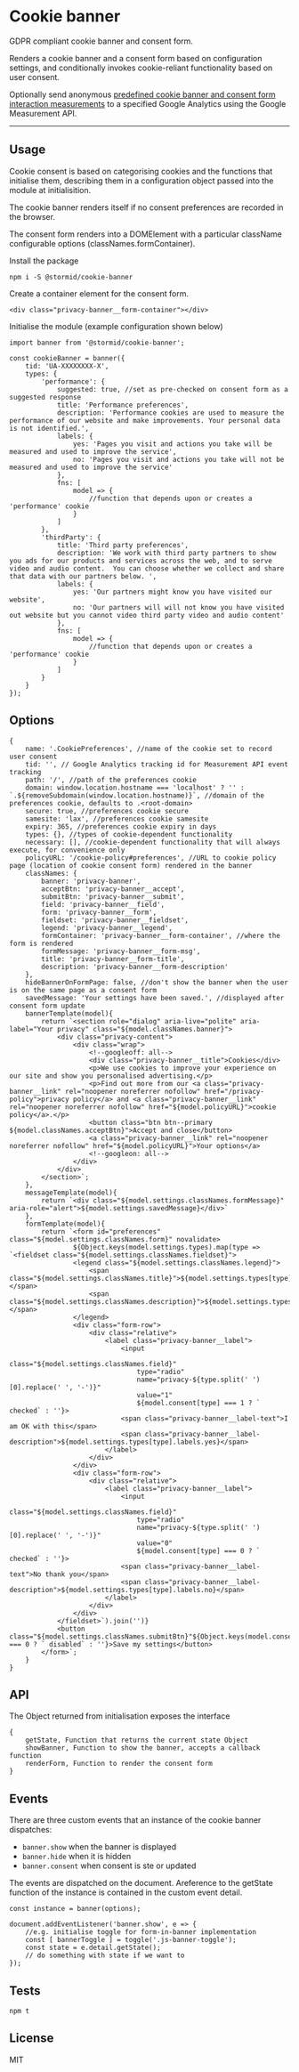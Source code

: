 # Cookie banner

GDPR compliant cookie banner and consent form.

Renders a cookie banner and a consent form based on configuration settings, and conditionally invokes cookie-reliant functionality based on user consent.

Optionally send anonymous [predefined cookie banner and consent form interaction measurements](./measurements.md) to a specified Google Analytics using the Google Measurement API.

---

## Usage
Cookie consent is based on categorising cookies and the functions that initialise them, describing them in a configuration object passed into the module at initialisition.

The cookie banner renders itself if no consent preferences are recorded in the browser.

The consent form renders into a DOMElement with a particular className configurable options (classNames.formContainer).


Install the package
```
npm i -S @stormid/cookie-banner
```

Create a container element for the consent form.
```
<div class="privacy-banner__form-container"></div>
```

Initialise the module (example configuration shown below)
```
import banner from '@stormid/cookie-banner';

const cookieBanner = banner({
    tid: 'UA-XXXXXXXX-X',
    types: {
        'performance': {
            suggested: true, //set as pre-checked on consent form as a suggested response
            title: 'Performance preferences',
            description: 'Performance cookies are used to measure the performance of our website and make improvements. Your personal data is not identified.',
            labels: {
                yes: 'Pages you visit and actions you take will be measured and used to improve the service',
                no: 'Pages you visit and actions you take will not be measured and used to improve the service'
            },
            fns: [
                model => { 
                    //function that depends upon or creates a 'performance' cookie
                }
            ]
        },
        'thirdParty': {
            title: 'Third party preferences',
            description: 'We work with third party partners to show you ads for our products and services across the web, and to serve video and audio content.  You can choose whether we collect and share that data with our partners below. ',
            labels: {
                yes: 'Our partners might know you have visited our website',
                no: 'Our partners will will not know you have visited out website but you cannot video third party video and audio content'
            },
            fns: [
                model => { 
                    //function that depends upon or creates a 'performance' cookie
                }
            ]
        }
    }
});
```

## Options
```
{
    name: '.CookiePreferences', //name of the cookie set to record user consent
    tid: '', // Google Analytics tracking id for Measurement API event tracking
    path: '/', //path of the preferences cookie
    domain: window.location.hostname === 'localhost' ? '' : `.${removeSubdomain(window.location.hostname)}`, //domain of the preferences cookie, defaults to .<root-domain>
    secure: true, //preferences cookie secure
    samesite: 'lax', //preferences cookie samesite
    expiry: 365, //preferences cookie expiry in days
    types: {}, //types of cookie-dependent functionality 
    necessary: [], //cookie-dependent functionality that will always execute, for convenience only
    policyURL: '/cookie-policy#preferences', //URL to cookie policy page (location of cookie consent form) rendered in the banner
    classNames: {
        banner: 'privacy-banner',
        acceptBtn: 'privacy-banner__accept',
        submitBtn: 'privacy-banner__submit',
        field: 'privacy-banner__field',
        form: 'privacy-banner__form',
        fieldset: 'privacy-banner__fieldset',
        legend: 'privacy-banner__legend',
        formContainer: 'privacy-banner__form-container', //where the form is rendered
        formMessage: 'privacy-banner__form-msg',
        title: 'privacy-banner__form-title',
        description: 'privacy-banner__form-description'
    },
    hideBannerOnFormPage: false, //don't show the banner when the user is on the same page as a consent form
    savedMessage: 'Your settings have been saved.', //displayed after consent form update 
    bannerTemplate(model){
        return `<section role="dialog" aria-live="polite" aria-label="Your privacy" class="${model.classNames.banner}">
            <div class="privacy-content">
                <div class="wrap">
                    <!--googleoff: all-->
                    <div class="privacy-banner__title">Cookies</div>
                    <p>We use cookies to improve your experience on our site and show you personalised advertising.</p>
                    <p>Find out more from our <a class="privacy-banner__link" rel="noopener noreferrer nofollow" href="/privacy-policy">privacy policy</a> and <a class="privacy-banner__link" rel="noopener noreferrer nofollow" href="${model.policyURL}">cookie policy</a>.</p>
                    <button class="btn btn--primary ${model.classNames.acceptBtn}">Accept and close</button>
                    <a class="privacy-banner__link" rel="noopener noreferrer nofollow" href="${model.policyURL}">Your options</a>
                    <!--googleon: all-->
                </div>
            </div>
        </section>`;
    },
    messageTemplate(model){
        return `<div class="${model.settings.classNames.formMessage}" aria-role="alert">${model.settings.savedMessage}</div>`
    },
    formTemplate(model){
        return `<form id="preferences" class="${model.settings.classNames.form}" novalidate>
                ${Object.keys(model.settings.types).map(type => `<fieldset class="${model.settings.classNames.fieldset}">
                <legend class="${model.settings.classNames.legend}">
                    <span class="${model.settings.classNames.title}">${model.settings.types[type].title}</span>
                    <span class="${model.settings.classNames.description}">${model.settings.types[type].description}</span>
                </legend>
                <div class="form-row">
                    <div class="relative">
                        <label class="privacy-banner__label">
                            <input
                                class="${model.settings.classNames.field}"
                                type="radio"
                                name="privacy-${type.split(' ')[0].replace(' ', '-')}"
                                value="1"
                                ${model.consent[type] === 1 ? ` checked` : ''}>
                            <span class="privacy-banner__label-text">I am OK with this</span>
                            <span class="privacy-banner__label-description">${model.settings.types[type].labels.yes}</span>
                        </label>    
                    </div>
                </div>
                <div class="form-row">
                    <div class="relative">
                        <label class="privacy-banner__label">
                            <input
                                class="${model.settings.classNames.field}"
                                type="radio"
                                name="privacy-${type.split(' ')[0].replace(' ', '-')}"
                                value="0"
                                ${model.consent[type] === 0 ? ` checked` : ''}>
                            <span class="privacy-banner__label-text">No thank you</span>
                            <span class="privacy-banner__label-description">${model.settings.types[type].labels.no}</span>
                        </label>    
                    </div>
                </div>
            </fieldset>`).join('')}
            <button class="${model.settings.classNames.submitBtn}"${Object.keys(model.consent).length === 0 ? ` disabled` : ''}>Save my settings</button>
        </form>`;
    }
}
```

## API
The Object returned from initialisation exposes the interface
```
{
    getState, Function that returns the current state Object
    showBanner, Function to show the banner, accepts a callback function
    renderForm, Function to render the consent form
}
```

## Events

There are three custom events that an instance of the cookie banner dispatches:
- `banner.show` when the banner is displayed
- `banner.hide` when it is hidden
- `banner.consent` when consent is ste or updated

The events are dispatched on the document. Areference to the getState function of the instance is contained in the custom event detail.

```
const instance = banner(options);

document.addEventListener('banner.show', e => {
    //e.g. initialise toggle for form-in-banner implementation
    const [ bannerToggle ] = toggle('.js-banner-toggle'); 
    const state = e.detail.getState();
    // do something with state if we want to
});

```

## Tests
```
npm t
```

## License
MIT
